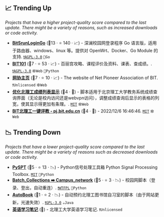 ## 📈 Trending Up

_Projects that have a higher project-quality score compared to the last update. There might be a variety of reasons, such as increased downloads or code activity._

- <b><a href="https://github.com/Mmx233/BitSrunLoginGo">BitSrunLoginGo</a></b> (🥈13 ·  ⭐ 140 · 📈) - 深澜校园网登录程序 Go 语言版，适用于路由器、windows、linux 等。提供对 OpenWrt、Docker、Go Module 的支持. <code><a href="http://bit.ly/3pwmjO5">❗️AGPL-3.0</a></code> <code>💨Go</code>
- <b><a href="https://bit101.cn">BIT101</a></b> (🥈7 ·  ⭐ 53 · 📈) - 百丽宫攻略、课程评价及资料、课表、查成绩。. <code><a href="http://bit.ly/3pwmjO5">❗️AGPL-3.0</a></code> <code>🕸️Web</code> <code>🐍Python</code>
- <b><a href="https://www.bitnp.net/">网协主页</a></b> (🥇7 ·  ⭐ 10 · 📈) - The website of Net Pioneer Association of BIT. <code>❗Unlicensed</code> <code>🕸️Web</code>
- <b><a href="https://greasyfork.org/scripts/456009-%E4%BC%98%E5%8C%96%E5%8C%97%E7%90%86%E5%B7%A5%E6%88%90%E7%BB%A9%E5%88%97%E8%A1%A8%E6%98%BE%E7%A4%BA">优化北理工成绩列表显示</a></b> (🥇4 · 🐣) - 脚本适用于北京理工大学教务系统成绩查询界面（无论是校内访问还是webvpn访问），调整成绩查询后显示的表格的列宽，使其显示得更加有条理。. <code><a href="http://bit.ly/34MBwT8">MIT</a></code> <code>🕸️Web</code>
- <b><a href="https://greasyfork.org/scripts/456110-bit%E5%8C%97%E7%90%86%E5%B7%A5%E4%B8%80%E9%94%AE%E8%AF%84%E6%95%99-pj-bit-edu-cn">BIT北理工一键评教 - pj.bit.edu.cn</a></b> (🥇4 · 🐣) - 2022/12/6 16:46:46. <code><a href="http://bit.ly/34MBwT8">MIT</a></code> <code>🕸️Web</code>

## 📉 Trending Down

_Projects that have a lower project-quality score compared to the last update. There might be a variety of reasons such as decreased downloads or code activity._

- <b><a href="https://spaitlab.gitee.io/py-spt/index.html">PySPT</a></b> (🥈5 ·  ⭐ 13 · 📉) - Python信号处理工具箱 Python Signal Processing Toolbox. <code><a href="http://bit.ly/34MBwT8">MIT</a></code> <code>🐍Python</code>
- <b><a href="https://github.com/KJH-x/Batch_Collections">Batch_Collections ➡️ Campus_network</a></b> (🥈5 ·  ⭐ 3 · 📉) - 校园网脚本（登录、登出，自动重连）. <code><a href="https://tldrlegal.com/search?q=WTFPL">❗️WTFPL</a></code> <code>🐍Python</code>
- <b><a href="https://gitee.com/guang-ming-fu/auto-book">AutoBook</a></b> (🥉1 ·  ⭐ 2 · 📉) - 自动预约北理工图书馆自习室的脚本（由于网站更新，光速失效）. <code><a href="http://bit.ly/2M0xdwT">❗️GPL-3.0</a></code> <code>☕Java</code>
- <b><a href="https://bit-study-notes.gitee.io/college-english">英语学习笔记</a></b> (🐣) - 北理工大学英语学习笔记. <code>❗Unlicensed</code>

